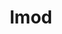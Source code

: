 ---
title: "lmod"
layout: cache
categories: [package, develop]
meta: {"versions": ["8.7.2", "8.7.20", "8.7.24"], "compilers": ["gcc@=11.3.0", "gcc@=7.5.0"], "oss": ["ubuntu18.04", "ubuntu22.04"], "platforms": ["linux"], "targets": ["x86_64", "x86_64_v3"], "stacks": ["root", "tutorial"], "num_specs": 30, "num_specs_by_stack": {"root": 30, "tutorial": 1}}
spec_details: [{"hash": "baowuerxu2z75d2ohfllbjbgcrlyvoq4", "compiler": "gcc@=7.5.0", "versions": ["8.7.2"], "os": "ubuntu18.04", "platform": "linux", "target": "x86_64", "variants": ["+auto_swap", "~redirect"], "stacks": ["root"], "size": "-", "tarball": "https://binaries.spack.io/develop/build_cache/linux-ubuntu18.04-x86_64/gcc-7.5.0/lmod-8.7.2/linux-ubuntu18.04-x86_64-gcc-7.5.0-lmod-8.7.2-baowuerxu2z75d2ohfllbjbgcrlyvoq4.spack"}, {"hash": "3y4hfp4ajis7qpmkk2uypsj2kk44zm4b", "compiler": "gcc@=7.5.0", "versions": ["8.7.2"], "os": "ubuntu18.04", "platform": "linux", "target": "x86_64", "variants": ["+auto_swap", "~redirect"], "stacks": ["root"], "size": "-", "tarball": "https://binaries.spack.io/develop/build_cache/linux-ubuntu18.04-x86_64/gcc-7.5.0/lmod-8.7.2/linux-ubuntu18.04-x86_64-gcc-7.5.0-lmod-8.7.2-3y4hfp4ajis7qpmkk2uypsj2kk44zm4b.spack"}, {"hash": "ggew2wcmn6ovnjuyedyxlletbj2zon74", "compiler": "gcc@=7.5.0", "versions": ["8.7.2"], "os": "ubuntu18.04", "platform": "linux", "target": "x86_64", "variants": ["+auto_swap", "~redirect"], "stacks": ["root"], "size": "-", "tarball": "https://binaries.spack.io/develop/build_cache/linux-ubuntu18.04-x86_64/gcc-7.5.0/lmod-8.7.2/linux-ubuntu18.04-x86_64-gcc-7.5.0-lmod-8.7.2-ggew2wcmn6ovnjuyedyxlletbj2zon74.spack"}, {"hash": "hedubjudipghojqvu4t4da3b62brk7sh", "compiler": "gcc@=7.5.0", "versions": ["8.7.2"], "os": "ubuntu18.04", "platform": "linux", "target": "x86_64", "variants": ["+auto_swap", "~redirect"], "stacks": ["root"], "size": "-", "tarball": "https://binaries.spack.io/develop/build_cache/linux-ubuntu18.04-x86_64/gcc-7.5.0/lmod-8.7.2/linux-ubuntu18.04-x86_64-gcc-7.5.0-lmod-8.7.2-hedubjudipghojqvu4t4da3b62brk7sh.spack"}, {"hash": "bez5uu32n6nnwe3xx5dv5zhv66fivaoc", "compiler": "gcc@=7.5.0", "versions": ["8.7.2"], "os": "ubuntu18.04", "platform": "linux", "target": "x86_64", "variants": ["+auto_swap", "~redirect"], "stacks": ["root"], "size": "-", "tarball": "https://binaries.spack.io/develop/build_cache/linux-ubuntu18.04-x86_64/gcc-7.5.0/lmod-8.7.2/linux-ubuntu18.04-x86_64-gcc-7.5.0-lmod-8.7.2-bez5uu32n6nnwe3xx5dv5zhv66fivaoc.spack"}, {"hash": "j6eokcd3adwyl5xd2swejlnh7jdbcqkj", "compiler": "gcc@=7.5.0", "versions": ["8.7.2"], "os": "ubuntu18.04", "platform": "linux", "target": "x86_64", "variants": ["+auto_swap", "build_system=autotools", "~redirect"], "stacks": ["root"], "size": "-", "tarball": "https://binaries.spack.io/develop/build_cache/linux-ubuntu18.04-x86_64/gcc-7.5.0/lmod-8.7.2/linux-ubuntu18.04-x86_64-gcc-7.5.0-lmod-8.7.2-j6eokcd3adwyl5xd2swejlnh7jdbcqkj.spack"}, {"hash": "ycdl6cbqoakvn6p4x6v7yy2cksdkg2fe", "compiler": "gcc@=7.5.0", "versions": ["8.7.2"], "os": "ubuntu18.04", "platform": "linux", "target": "x86_64", "variants": ["+auto_swap", "~redirect"], "stacks": ["root"], "size": "-", "tarball": "https://binaries.spack.io/develop/build_cache/linux-ubuntu18.04-x86_64/gcc-7.5.0/lmod-8.7.2/linux-ubuntu18.04-x86_64-gcc-7.5.0-lmod-8.7.2-ycdl6cbqoakvn6p4x6v7yy2cksdkg2fe.spack"}, {"hash": "utpmwrlicldrqym7hff6egxbhh7vmc5e", "compiler": "gcc@=7.5.0", "versions": ["8.7.2"], "os": "ubuntu18.04", "platform": "linux", "target": "x86_64", "variants": ["+auto_swap", "~redirect"], "stacks": ["root"], "size": "-", "tarball": "https://binaries.spack.io/develop/build_cache/linux-ubuntu18.04-x86_64/gcc-7.5.0/lmod-8.7.2/linux-ubuntu18.04-x86_64-gcc-7.5.0-lmod-8.7.2-utpmwrlicldrqym7hff6egxbhh7vmc5e.spack"}, {"hash": "ir6zsevfb2fdkukqskpx5wu56duu6xi7", "compiler": "gcc@=7.5.0", "versions": ["8.7.2"], "os": "ubuntu18.04", "platform": "linux", "target": "x86_64", "variants": ["+auto_swap", "~redirect"], "stacks": ["root"], "size": "-", "tarball": "https://binaries.spack.io/develop/build_cache/linux-ubuntu18.04-x86_64/gcc-7.5.0/lmod-8.7.2/linux-ubuntu18.04-x86_64-gcc-7.5.0-lmod-8.7.2-ir6zsevfb2fdkukqskpx5wu56duu6xi7.spack"}, {"hash": "zej6njmdxiduh26sjzznduxjpqg6yxnk", "compiler": "gcc@=7.5.0", "versions": ["8.7.2"], "os": "ubuntu18.04", "platform": "linux", "target": "x86_64", "variants": ["+auto_swap", "~redirect"], "stacks": ["root"], "size": "-", "tarball": "https://binaries.spack.io/develop/build_cache/linux-ubuntu18.04-x86_64/gcc-7.5.0/lmod-8.7.2/linux-ubuntu18.04-x86_64-gcc-7.5.0-lmod-8.7.2-zej6njmdxiduh26sjzznduxjpqg6yxnk.spack"}, {"hash": "psxq4noqxya4w7a7qicrw6apljwmh7it", "compiler": "gcc@=7.5.0", "versions": ["8.7.2"], "os": "ubuntu18.04", "platform": "linux", "target": "x86_64", "variants": ["+auto_swap", "~redirect"], "stacks": ["root"], "size": "-", "tarball": "https://binaries.spack.io/develop/build_cache/linux-ubuntu18.04-x86_64/gcc-7.5.0/lmod-8.7.2/linux-ubuntu18.04-x86_64-gcc-7.5.0-lmod-8.7.2-psxq4noqxya4w7a7qicrw6apljwmh7it.spack"}, {"hash": "fc3hwz4wcikvuslf2j5g7sde53pwdiwb", "compiler": "gcc@=7.5.0", "versions": ["8.7.2"], "os": "ubuntu18.04", "platform": "linux", "target": "x86_64", "variants": ["+auto_swap", "~redirect"], "stacks": ["root"], "size": "-", "tarball": "https://binaries.spack.io/develop/build_cache/linux-ubuntu18.04-x86_64/gcc-7.5.0/lmod-8.7.2/linux-ubuntu18.04-x86_64-gcc-7.5.0-lmod-8.7.2-fc3hwz4wcikvuslf2j5g7sde53pwdiwb.spack"}, {"hash": "ubaaswmmxam3cbehwulwhmgxdvkilgwi", "compiler": "gcc@=7.5.0", "versions": ["8.7.2"], "os": "ubuntu18.04", "platform": "linux", "target": "x86_64", "variants": ["+auto_swap", "build_system=autotools", "~redirect"], "stacks": ["root"], "size": "-", "tarball": "https://binaries.spack.io/develop/build_cache/linux-ubuntu18.04-x86_64/gcc-7.5.0/lmod-8.7.2/linux-ubuntu18.04-x86_64-gcc-7.5.0-lmod-8.7.2-ubaaswmmxam3cbehwulwhmgxdvkilgwi.spack"}, {"hash": "meewolsajkpkgqy6xqmlpd5pglxs7pkp", "compiler": "gcc@=7.5.0", "versions": ["8.7.2"], "os": "ubuntu18.04", "platform": "linux", "target": "x86_64", "variants": ["+auto_swap", "~redirect"], "stacks": ["root"], "size": "-", "tarball": "https://binaries.spack.io/develop/build_cache/linux-ubuntu18.04-x86_64/gcc-7.5.0/lmod-8.7.2/linux-ubuntu18.04-x86_64-gcc-7.5.0-lmod-8.7.2-meewolsajkpkgqy6xqmlpd5pglxs7pkp.spack"}, {"hash": "rgkcpna3fun4h4kgiomav5sifklioqes", "compiler": "gcc@=7.5.0", "versions": ["8.7.2"], "os": "ubuntu18.04", "platform": "linux", "target": "x86_64", "variants": ["+auto_swap", "~redirect"], "stacks": ["root"], "size": "-", "tarball": "https://binaries.spack.io/develop/build_cache/linux-ubuntu18.04-x86_64/gcc-7.5.0/lmod-8.7.2/linux-ubuntu18.04-x86_64-gcc-7.5.0-lmod-8.7.2-rgkcpna3fun4h4kgiomav5sifklioqes.spack"}, {"hash": "7tsxre6cif2y3ezrclxm2oageimpvjpl", "compiler": "gcc@=7.5.0", "versions": ["8.7.2"], "os": "ubuntu18.04", "platform": "linux", "target": "x86_64", "variants": ["+auto_swap", "build_system=autotools", "~redirect"], "stacks": ["root"], "size": "-", "tarball": "https://binaries.spack.io/develop/build_cache/linux-ubuntu18.04-x86_64/gcc-7.5.0/lmod-8.7.2/linux-ubuntu18.04-x86_64-gcc-7.5.0-lmod-8.7.2-7tsxre6cif2y3ezrclxm2oageimpvjpl.spack"}, {"hash": "uuo4x55hvncjyhnkxhhn355p2yh3445t", "compiler": "gcc@=7.5.0", "versions": ["8.7.2"], "os": "ubuntu18.04", "platform": "linux", "target": "x86_64", "variants": ["+auto_swap", "~redirect"], "stacks": ["root"], "size": "-", "tarball": "https://binaries.spack.io/develop/build_cache/linux-ubuntu18.04-x86_64/gcc-7.5.0/lmod-8.7.2/linux-ubuntu18.04-x86_64-gcc-7.5.0-lmod-8.7.2-uuo4x55hvncjyhnkxhhn355p2yh3445t.spack"}, {"hash": "z3zel4g6vm7lwprhddonsjjmckm2p7qh", "compiler": "gcc@=7.5.0", "versions": ["8.7.2"], "os": "ubuntu18.04", "platform": "linux", "target": "x86_64", "variants": ["+auto_swap", "~redirect"], "stacks": ["root"], "size": "-", "tarball": "https://binaries.spack.io/develop/build_cache/linux-ubuntu18.04-x86_64/gcc-7.5.0/lmod-8.7.2/linux-ubuntu18.04-x86_64-gcc-7.5.0-lmod-8.7.2-z3zel4g6vm7lwprhddonsjjmckm2p7qh.spack"}, {"hash": "w7wu7rgynnw7nld52aqomucrer7gxaq4", "compiler": "gcc@=7.5.0", "versions": ["8.7.20"], "os": "ubuntu18.04", "platform": "linux", "target": "x86_64_v3", "variants": ["+auto_swap", "build_system=autotools", "~redirect"], "stacks": ["root"], "size": "-", "tarball": "https://binaries.spack.io/develop/build_cache/linux-ubuntu18.04-x86_64_v3/gcc-7.5.0/lmod-8.7.20/linux-ubuntu18.04-x86_64_v3-gcc-7.5.0-lmod-8.7.20-w7wu7rgynnw7nld52aqomucrer7gxaq4.spack"}, {"hash": "biahdociyjdhczxld3ghd6dd3t4fd3dj", "compiler": "gcc@=7.5.0", "versions": ["8.7.20"], "os": "ubuntu18.04", "platform": "linux", "target": "x86_64_v3", "variants": ["+auto_swap", "build_system=autotools", "~redirect"], "stacks": ["root"], "size": "-", "tarball": "https://binaries.spack.io/develop/build_cache/linux-ubuntu18.04-x86_64_v3/gcc-7.5.0/lmod-8.7.20/linux-ubuntu18.04-x86_64_v3-gcc-7.5.0-lmod-8.7.20-biahdociyjdhczxld3ghd6dd3t4fd3dj.spack"}, {"hash": "kz7i3q3m45bcwqjriaiw3jkba3xbbb7c", "compiler": "gcc@=7.5.0", "versions": ["8.7.20"], "os": "ubuntu18.04", "platform": "linux", "target": "x86_64_v3", "variants": ["+auto_swap", "build_system=autotools", "~redirect"], "stacks": ["root"], "size": "-", "tarball": "https://binaries.spack.io/develop/build_cache/linux-ubuntu18.04-x86_64_v3/gcc-7.5.0/lmod-8.7.20/linux-ubuntu18.04-x86_64_v3-gcc-7.5.0-lmod-8.7.20-kz7i3q3m45bcwqjriaiw3jkba3xbbb7c.spack"}, {"hash": "2oloo4f6fochxtcxnrmgkrbbvvfzc4bg", "compiler": "gcc@=7.5.0", "versions": ["8.7.20"], "os": "ubuntu18.04", "platform": "linux", "target": "x86_64_v3", "variants": ["+auto_swap", "build_system=autotools", "~redirect"], "stacks": ["root"], "size": "-", "tarball": "https://binaries.spack.io/develop/build_cache/linux-ubuntu18.04-x86_64_v3/gcc-7.5.0/lmod-8.7.20/linux-ubuntu18.04-x86_64_v3-gcc-7.5.0-lmod-8.7.20-2oloo4f6fochxtcxnrmgkrbbvvfzc4bg.spack"}, {"hash": "sxeaxt4o4p3xnx5magq2nymrwejgbull", "compiler": "gcc@=11.3.0", "versions": ["8.7.24"], "os": "ubuntu22.04", "platform": "linux", "target": "x86_64_v3", "variants": ["+auto_swap", "build_system=autotools", "~redirect"], "stacks": ["root"], "size": "-", "tarball": "https://binaries.spack.io/develop/build_cache/linux-ubuntu22.04-x86_64_v3/gcc-11.3.0/lmod-8.7.24/linux-ubuntu22.04-x86_64_v3-gcc-11.3.0-lmod-8.7.24-sxeaxt4o4p3xnx5magq2nymrwejgbull.spack"}, {"hash": "4coeh5i2omr7la3lwabs62jv276mog6t", "compiler": "gcc@=11.3.0", "versions": ["8.7.24"], "os": "ubuntu22.04", "platform": "linux", "target": "x86_64_v3", "variants": ["+auto_swap", "build_system=autotools", "~redirect"], "stacks": ["root"], "size": "-", "tarball": "https://binaries.spack.io/develop/build_cache/linux-ubuntu22.04-x86_64_v3/gcc-11.3.0/lmod-8.7.24/linux-ubuntu22.04-x86_64_v3-gcc-11.3.0-lmod-8.7.24-4coeh5i2omr7la3lwabs62jv276mog6t.spack"}, {"hash": "fvyu5r4qvhlhv5ej3ty3rp27s26nwyp4", "compiler": "gcc@=11.3.0", "versions": ["8.7.20"], "os": "ubuntu22.04", "platform": "linux", "target": "x86_64_v3", "variants": ["+auto_swap", "build_system=autotools", "~redirect"], "stacks": ["root"], "size": "-", "tarball": "https://binaries.spack.io/develop/build_cache/linux-ubuntu22.04-x86_64_v3/gcc-11.3.0/lmod-8.7.20/linux-ubuntu22.04-x86_64_v3-gcc-11.3.0-lmod-8.7.20-fvyu5r4qvhlhv5ej3ty3rp27s26nwyp4.spack"}, {"hash": "nd6zoymdaxmrddopnosadvrq43ddv7ta", "compiler": "gcc@=11.3.0", "versions": ["8.7.20"], "os": "ubuntu22.04", "platform": "linux", "target": "x86_64_v3", "variants": ["+auto_swap", "build_system=autotools", "~redirect"], "stacks": ["root"], "size": "-", "tarball": "https://binaries.spack.io/develop/build_cache/linux-ubuntu22.04-x86_64_v3/gcc-11.3.0/lmod-8.7.20/linux-ubuntu22.04-x86_64_v3-gcc-11.3.0-lmod-8.7.20-nd6zoymdaxmrddopnosadvrq43ddv7ta.spack"}, {"hash": "4aystlgmkg4jkerqanzmzn43shlimdtu", "compiler": "gcc@=11.3.0", "versions": ["8.7.24"], "os": "ubuntu22.04", "platform": "linux", "target": "x86_64_v3", "variants": ["+auto_swap", "build_system=autotools", "~redirect"], "stacks": ["tutorial", "root"], "size": "-", "tarball": "https://binaries.spack.io/develop/build_cache/linux-ubuntu22.04-x86_64_v3/gcc-11.3.0/lmod-8.7.24/linux-ubuntu22.04-x86_64_v3-gcc-11.3.0-lmod-8.7.24-4aystlgmkg4jkerqanzmzn43shlimdtu.spack"}, {"hash": "hrwwlqasuqrkbfnqru6gikvzpwdjdf5x", "compiler": "gcc@=11.3.0", "versions": ["8.7.24"], "os": "ubuntu22.04", "platform": "linux", "target": "x86_64_v3", "variants": ["+auto_swap", "build_system=autotools", "~redirect"], "stacks": ["root"], "size": "-", "tarball": "https://binaries.spack.io/develop/build_cache/linux-ubuntu22.04-x86_64_v3/gcc-11.3.0/lmod-8.7.24/linux-ubuntu22.04-x86_64_v3-gcc-11.3.0-lmod-8.7.24-hrwwlqasuqrkbfnqru6gikvzpwdjdf5x.spack"}, {"hash": "s53p63cviz6gptzcdpmkoasba5xhjcjv", "compiler": "gcc@=11.3.0", "versions": ["8.7.24"], "os": "ubuntu22.04", "platform": "linux", "target": "x86_64_v3", "variants": ["+auto_swap", "build_system=autotools", "~redirect"], "stacks": ["root"], "size": "-", "tarball": "https://binaries.spack.io/develop/build_cache/linux-ubuntu22.04-x86_64_v3/gcc-11.3.0/lmod-8.7.24/linux-ubuntu22.04-x86_64_v3-gcc-11.3.0-lmod-8.7.24-s53p63cviz6gptzcdpmkoasba5xhjcjv.spack"}, {"hash": "yz3xqfxovkiasjpsqmk4ewuhiu3c3dni", "compiler": "gcc@=11.3.0", "versions": ["8.7.24"], "os": "ubuntu22.04", "platform": "linux", "target": "x86_64_v3", "variants": ["+auto_swap", "build_system=autotools", "~redirect"], "stacks": ["root"], "size": "-", "tarball": "https://binaries.spack.io/develop/build_cache/linux-ubuntu22.04-x86_64_v3/gcc-11.3.0/lmod-8.7.24/linux-ubuntu22.04-x86_64_v3-gcc-11.3.0-lmod-8.7.24-yz3xqfxovkiasjpsqmk4ewuhiu3c3dni.spack"}]
---